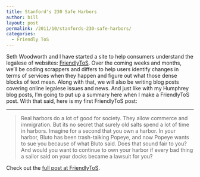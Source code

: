 ```yaml
---
title: Stanford's 230 Safe Harbors
author: bill
layout: post
permalink: /2011/10/stanfords-230-safe-harbors/
categories:
  - Friendly ToS
---
```

Seth Woodworth and I have started a site to help consumers understand the legalese of websites: [FriendlyToS][1]. Over the coming weeks and months, we&#8217;ll be coding scrappers and differs to help users identify changes in terms of services when they happen and figure out what those dense blocks of text mean. Along with that, we will also be writing blog posts covering online legalese issues and news. And just like with my Humphrey blog posts, I&#8217;m going to put up a summary here when I make a FriendlyToS post. With that said, here is my first FriendlyToS post:

* * *

> Real harbors do a lot of good for society. They allow commerce and immigration. But its no secret that surely old salts spend a lot of time in harbors. Imagine for a second that you own a harbor. In your harbor, Bluto has been trash-talking Popeye, and now Popeye wants to sue you because of what Bluto said. Does that sound fair to you? And would you want to continue to own your harbor if every bad thing a sailor said on your docks became a lawsuit for you?

Check out the [full post at FriendlyToS][2].

 [1]: http://www.friendlytos.org
 [2]: http://blog.friendlytos.org/?p=4